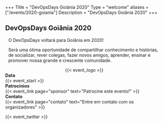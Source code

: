 +++
Title = "DevOpsDays Goiânia 2020"
Type = "welcome"
aliases = ["/events/2020-goiania"]
Description = "DevOpsDays Goiânia 2020"
+++

<div>
<h2>DevOpsDays Goiânia 2020</h2>
</div>

<div>
    <!--<p style="font-size:large;">Date: TBD 2018</p>
    <p style="font-size:large;">Location: TBD</p>-->
    <div style="padding-left: 10px">
      <p>O DevOpsDays voltará para Goiânia em 2020!</p>
      <p>Será uma ótima oportunidade de compartilhar conhecimento e histórias, de socializar, rever colegas, fazer novos amigos, aprender, ensinar e promover nossa grande e crescente comunidade.</p>
    </div>
</div>

<div style="text-align:center;">
  {{< event_logo >}}
</div>

<div class = "row">
  <div class = "col-md-2">
    <strong>Data</strong>
  </div>
  <div class = "col-md-8">
    {{< event_start >}}
  </div>
</div>

<!-- <div class = "row">
  <div class = "col-md-2">
    <strong>Local</strong>
  </div>
  <div class = "col-md-8">
    {{< event_link page="local" text="Em breve!" >}}
  </div>
</div> -->

<!-- <div class = "row">
  <div class = "col-md-2">
    <strong>Inscrição</strong>
  </div>
  <div class = "col-md-8">
    {{< event_link page="registration" text="Faça sua inscrição!" >}}
  </div>
</div> -->

<!-- <div class = "row">
  <div class = "col-md-2">
    <strong>Chamadas (CFP)</strong>
  </div>
  <div class = "col-md-8">
    {{< event_link page="cfp" text="Proponha uma palestra!" >}}
  </div>
</div> -->

<!-- <div class = "row">
  <div class = "col-md-2">
    <strong>Program</strong>
  </div>
  <div class = "col-md-8">
    View the {{< event_link page="program" text="program." >}}
  </div>
</div> -->

<!-- <div class = "row">
  <div class = "col-md-2">
    <strong>Speakers</strong>
  </div>
  <div class = "col-md-8">
    Check out the {{< event_link page="speakers" text="speakers!" >}}
  </div>
</div> -->

<div class = "row">
  <div class = "col-md-2">
    <strong>Patrocínios</strong>
  </div>
  <div class = "col-md-8">
    {{< event_link page="sponsor" text="Patrocine este evento!" >}}
  </div>
</div>

<div class = "row">
  <div class = "col-md-2">
    <strong>Contato</strong>
  </div>
  <div class = "col-md-8">
    {{< event_link page="contato" text="Entre em contato com os organizadores" >}}
  </div>
</div>

<!-- Uncomment if you added your city twitter name -->

{{< event_twitter >}}
